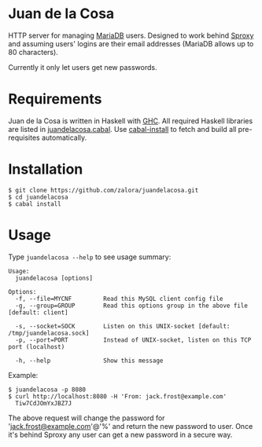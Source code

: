 Juan de la Cosa
===============

HTTP server for managing [MariaDB](http://mariadb.org/) users.
Designed to work behind [Sproxy](https://github.com/zalora/sproxy)
and assuming users' logins are their email addresses
(MariaDB allows up to 80 characters).

Currently it only let users get new passwords.

Requirements
============
Juan de la Cosa is written in Haskell with [GHC](http://www.haskell.org/ghc/).
All required Haskell libraries are listed in [juandelacosa.cabal](juandelacosa.cabal).
Use [cabal-install](http://www.haskell.org/haskellwiki/Cabal-Install)
to fetch and build all pre-requisites automatically.

Installation
============
    $ git clone https://github.com/zalora/juandelacosa.git
    $ cd juandelacosa
    $ cabal install

Usage
=====
Type `juandelacosa --help` to see usage summary:

    Usage:
      juandelacosa [options]

    Options:
      -f, --file=MYCNF         Read this MySQL client config file
      -g, --group=GROUP        Read this options group in the above file [default: client]

      -s, --socket=SOCK        Listen on this UNIX-socket [default: /tmp/juandelacosa.sock]
      -p, --port=PORT          Instead of UNIX-socket, listen on this TCP port (localhost)

      -h, --help               Show this message

Example:

    $ juandelacosa -p 8080
    $ curl http://localhost:8080 -H 'From: jack.frost@example.com'
      Tiw7CdJOmYxJBZ7J

The above request will change the password for 'jack.frost@example.com'@'%'
and return the new password to user. Once it's behind Sproxy
any user can get a new password in a secure way.

